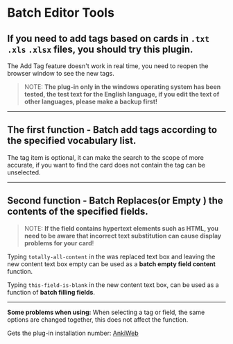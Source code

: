 # Batch Editor Tools

## If you need to add tags based on cards in `.txt` `.xls` `.xlsx` files, you should try this plugin.

The Add Tag feature doesn't work in real time, you need to reopen the browser window to see the new tags.

> NOTE: **The plug-in only in the windows operating system has been tested, the test text for the English language, if you edit the text of other languages, please make a backup first!**

---

## The first function - Batch add tags according to the specified vocabulary list.

The tag item is optional, it can make the search to the scope of more accurate, if you want to find the card does not contain the tag can be unselected.

---

## Second function - Batch Replaces(or Empty ) the contents of the specified fields.

> NOTE: **If the field contains hypertext elements such as HTML, you need to be aware that incorrect text substitution can cause display problems for your card**!

Typing `totally-all-content` in the was replaced text box and leaving the new content text box empty can be used as a **batch empty field content** function.

Typing  `this-field-is-blank` in the new content text box, can be used as a function of **batch filling fields**.

---

**Some problems when using:** When selecting a tag or field, the same options are changed together, this does not affect the function.

Gets the plug-in installation number: [AnkiWeb](https://ankiweb.net/shared/info/1609139780)
